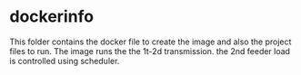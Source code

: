 
# dockerinfo
This folder contains the docker file to create the image and also the project files to run.
The image runs the the 1t-2d transmission. the 2nd feeder load is controlled using scheduler.
